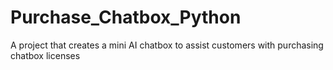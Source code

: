 # Purchase_Chatbox_Python
A project that creates a mini AI chatbox to assist customers with purchasing chatbox licenses
